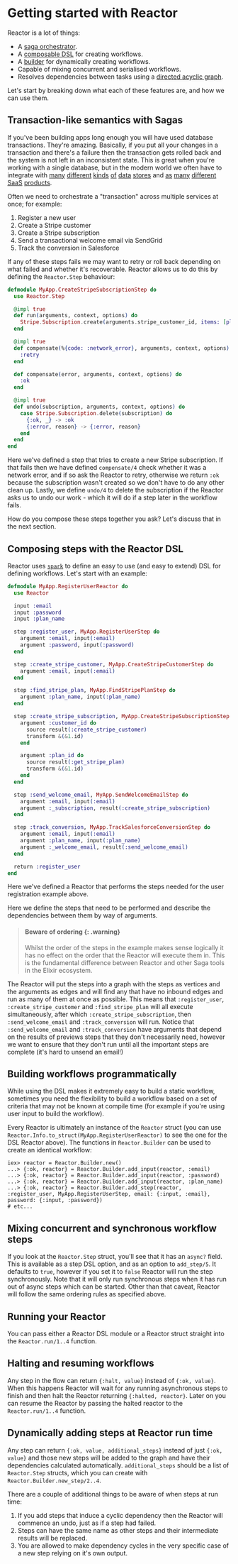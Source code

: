 # Getting started with Reactor

Reactor is a lot of things:

- A [saga orchestrator](https://www.cs.cornell.edu/andru/cs711/2002fa/reading/sagas.pdf).
- A [composable DSL](https://ash-hq.org/docs/dsl/reactor) for creating workflows.
- A [builder](https://ash-hq.org/module/reactor/latest/reactor-builder) for dynamically creating workflows.
- Capable of mixing concurrent and serialised workflows.
- Resolves dependencies between tasks using a [directed acyclic graph](https://en.wikipedia.org/wiki/Directed_acyclic_graph).

Let's start by breaking down what each of these features are, and how we can use them.

## Transaction-like semantics with Sagas

If you've been building apps long enough you will have used database transactions. They're amazing. Basically, if you put all your changes in a transaction and there's a failure then the transaction gets rolled back and the system is not left in an inconsistent state. This is great when you're working with a single database, but in the modern world we often have to integrate with [many](https://www.postgresql.org/) [different](https://www.mongodb.com/) [kinds](https://redis.io/) [of](https://cassandra.apache.org/_/index.html) [data](https://aws.amazon.com/redshift/) [stores](https://clickhouse.com/) and [as](https://www.salesforce.com/) [many](https://stripe.com/) [different](https://www.twilio.com/en-us) [SaaS](https://www.xero.com/) [products](https://www.vendhq.com/).

Often we need to orchestrate a "transaction" across multiple services at once; for example:

1. Register a new user
2. Create a Stripe customer
3. Create a Stripe subscription
4. Send a transactional welcome email via SendGrid
5. Track the conversion in Salesforce

If any of these steps fails we may want to retry or roll back depending on what failed and whether it's recoverable. Reactor allows us to do this by defining the `Reactor.Step` behaviour:

```elixir
defmodule MyApp.CreateStripeSubscriptionStep do
  use Reactor.Step

  @impl true
  def run(arguments, context, options) do
    Stripe.Subscription.create(arguments.stripe_customer_id, items: [plan: arguments.stripe_plan_id])
  end

  @impl true
  def compensate(%{code: :network_error}, arguments, context, options) do
    :retry
  end

  def compensate(error, arguments, context, options) do
    :ok
  end

  @impl true
  def undo(subscription, arguments, context, options) do
    case Stripe.Subscription.delete(subscription) do
      {:ok, _} -> :ok
      {:error, reason} -> {:error, reason}
    end
  end
end
```

Here we've defined a step that tries to create a new Stripe subscription. If that fails then we have defined `compensate/4` check whether it was a network error, and if so ask the Reactor to retry, otherwise we return `:ok` because the subscription wasn't created so we don't have to do any other clean up. Lastly, we define `undo/4` to delete the subscription if the Reactor asks us to undo our work - which it will do if a step later in the workflow fails.

How do you compose these steps together you ask? Let's discuss that in the next section.

## Composing steps with the Reactor DSL

Reactor uses [`spark`](https://ash-hq.org/docs/guides/spark/latest/tutorials/get-started-with-spark) to define an easy to use (and easy to extend) DSL for defining workflows. Let's start with an example:

```elixir
defmodule MyApp.RegisterUserReactor do
  use Reactor

  input :email
  input :password
  input :plan_name

  step :register_user, MyApp.RegisterUserStep do
    argument :email, input(:email)
    argument :password, input(:password)
  end

  step :create_stripe_customer, MyApp.CreateStripeCustomerStep do
    argument :email, input(:email)
  end

  step :find_stripe_plan, MyApp.FindStripePlanStep do
    argument :plan_name, input(:plan_name)
  end

  step :create_stripe_subscription, MyApp.CreateStripeSubscriptionStep do
    argument :customer_id do
      source result(:create_stripe_customer)
      transform &(&1.id)
    end

    argument :plan_id do
      source result(:get_stripe_plan)
      transform &(&1.id)
    end
  end

  step :send_welcome_email, MyApp.SendWelcomeEmailStep do
    argument :email, input(:email)
    argument :_subscription, result(:create_stripe_subscription)
  end

  step :track_conversion, MyApp.TrackSalesforceConversionStep do
    argument :email, input(:email)
    argument :plan_name, input(:plan_name)
    argument :_welcome_email, result(:send_welcome_email)
  end

  return :register_user
end
```

Here we've defined a Reactor that performs the steps needed for the user registration example above.

Here we define the steps that need to be performed and describe the dependencies between them by way of arguments.

> #### Beware of ordering {: .warning}
>
> Whilst the order of the steps in the example makes sense logically it has no
> effect on the order that the Reactor will execute them in. This is the
> fundamental difference between Reactor and other Saga tools in the Elixir
> ecosystem.

The Reactor will put the steps into a graph with the steps as vertices and the arguments as edges and will find any that have no inbound edges and run as many of them at once as possible. This means that `:register_user`, `:create_stripe_customer` and `:find_stripe_plan` will all execute simultaneously, after which `:create_stripe_subscription`, then `:send_welcome_email` and `:track_conversion` will run. Notice that `:send_welcome_email` and `:track_conversion` have arguments that depend on the results of previews steps that they don't necessarily need, however we want to ensure that they don't run until all the important steps are complete (it's hard to unsend an email!)

## Building workflows programmatically

While using the DSL makes it extremely easy to build a static workflow, sometimes you need the flexibility to build a workflow based on a set of criteria that may not be known at compile time (for example if you're using user input to build the workflow).

Every Reactor is ultimately an instance of the `Reactor` struct (you can use `Reactor.Info.to_struct(MyApp.RegisterUserReactor)` to see the one for the DSL Reactor above). The functions in `Reactor.Builder` can be used to create an identical workflow:

    iex> reactor = Reactor.Builder.new()
    ...> {:ok, reactor} = Reactor.Builder.add_input(reactor, :email)
    ...> {:ok, reactor} = Reactor.Builder.add_input(reactor, :password)
    ...> {:ok, reactor} = Reactor.Builder.add_input(reactor, :plan_name)
    ...> {:ok, reactor} = Reactor.Builder.add_step(reactor, :register_user, MyApp.RegisterUserStep, email: {:input, :email}, password: {:input, :password})
    # etc...

## Mixing concurrent and synchronous workflow steps

If you look at the `Reactor.Step` struct, you'll see that it has an `async?` field. This is available as a step DSL option, and as an option to `add_step/5`. It defaults to `true`, however if you set it to `false` Reactor will run the step synchronously. Note that it will only run synchronous steps when it has run out of async steps which can be started. Other than that caveat, Reactor will follow the same ordering rules as specified above.

## Running your Reactor

You can pass either a Reactor DSL module or a Reactor struct straight into the `Reactor.run/1..4` function.

## Halting and resuming workflows

Any step in the flow can return `{:halt, value}` instead of `{:ok, value}`. When this happens Reactor will wait for any running asynchronous steps to finish and then halt the Reactor returning `{:halted, reactor}`. Later on you can resume the Reactor by passing the halted reactor to the `Reactor.run/1..4` function.

## Dynamically adding steps at Reactor run time

Any step can return `{:ok, value, additional_steps}` instead of just `{:ok, value}` and those new steps will be added to the graph and have their dependencies calculated automatically. `additional_steps` should be a list of `Reactor.Step` structs, which you can create with `Reactor.Builder.new_step/2..4`.

There are a couple of additional things to be aware of when steps at run time:

1. If you add steps that induce a cyclic dependency then the Reactor will commence an undo, just as if a step had failed.
2. Steps can have the same name as other steps and their intermediate results will be replaced.
3. You are allowed to make dependency cycles in the very specific case of a new
   step relying on it's own output.
